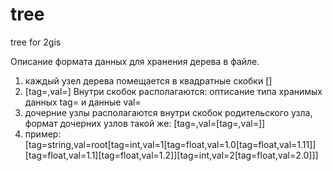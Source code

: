 # tree
tree for 2gis

Описание формата данных для хранения дерева в файле.

1. каждый узел дерева помещается в квадратные скобки []
2. [tag=<data type>,val=<data>] 
	Внутри скобок располагаются: 
	оптисание типа хранимых данных tag=<data type> и данные val=<data>
3. дочерние узлы располагаются внутри скобок родительского узла, формат дочерних узлов такой же: [tag=<data type>,val=<data>[tag=<data type>,val=<data>]]
4. пример: 
	[tag=string,val=root[tag=int,val=1[tag=float,val=1.0[tag=float,val=1.11]][tag=float,val=1.1][tag=float,val=1.2]][tag=int,val=2[tag=float,val=2.0]]]